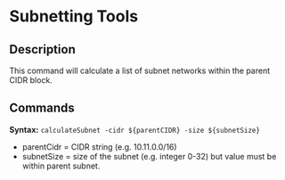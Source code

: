 Subnetting Tools
================

## Description

This command will calculate a list of subnet networks within the parent CIDR block.

## Commands

**Syntax:** `calculateSubnet -cidr ${parentCIDR} -size ${subnetSize}`

* parentCidr = CIDR string (e.g. 10.11.0.0/16)
* subnetSize = size of the subnet (e.g. integer 0-32)
  but value must be within parent subnet.
